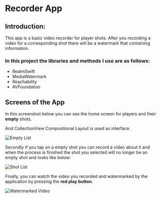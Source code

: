 # Recorder App

## Introduction:

This app is a basic video recorder for player shots. After you recording a video for a corresponding shot there will be a watermark that containing information.

### In this project the libraries and methods I use are as follows:

- RealmSwift
- MediaWatermark
- Reachability
- AVFoundation



## Screens of the App

  In this screenshot below you can see the home screen for players and their **empty** shots. 
  
  And CollectionView Compositional Layout is used as interface.
  
   ![Empty List](ScreenShots/Empty-List.jpeg)

  Secondly if you tap on a empty shot you can record a video about it and when the process is finished 
  the shot you selected will no longer be an empty shot and looks like below:
  
   ![Shot List](ScreenShots/List.jpeg)
   
   Finally, you can watch the video you recorded and watermarked by the application by pressing the **red play button**.
   
   ![Watermarked Video](ScreenShots/WaterMarked.jpeg)
